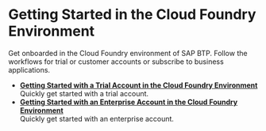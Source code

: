 <!-- loiob328cc89ea14484d9655b8cfb8efb508 -->

# Getting Started in the Cloud Foundry Environment

Get onboarded in the Cloud Foundry environment of SAP BTP. Follow the workflows for trial or customer accounts or subscribe to business applications.

-   **[Getting Started with a Trial Account in the Cloud Foundry Environment](Getting_Started_with_a_Trial_Account_in_the_Cloud_Foundry_Environment_e50ab7b.md "Quickly get started with a trial account.")**  
Quickly get started with a trial account.
-   **[Getting Started with an Enterprise Account in the Cloud Foundry Environment](Getting_Started_with_an_Enterprise_Account_in_the_Cloud_Foundry_Environment_56440ab.md "Quickly get started with an enterprise account.")**  
Quickly get started with an enterprise account.

